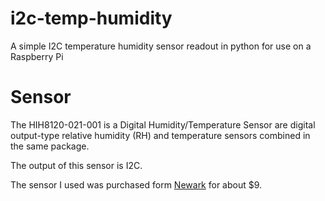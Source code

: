 # i2c-temp-humidity
A simple I2C temperature humidity sensor readout in python for use on a Raspberry Pi

# Sensor
The HIH8120-021-001 is a Digital Humidity/Temperature Sensor are digital output-type relative humidity (RH) and temperature sensors combined in the same package. 

The output of this sensor is I2C.

The sensor I used was purchased form [Newark](http://www.newark.com/honeywell/hih8120-021-001/humidity-digital-2-rh-sip-4/dp/04X4284) for about $9.
